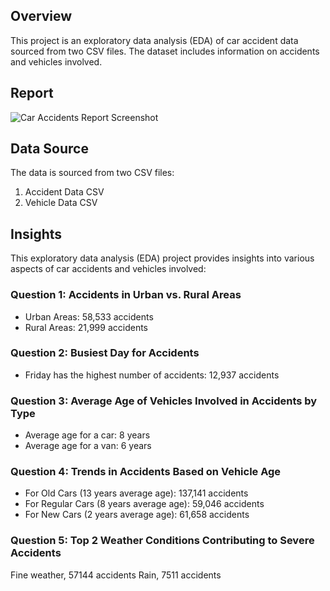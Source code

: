 ## Overview
This project is an exploratory data analysis (EDA) of car accident data sourced from two CSV files. The dataset includes information on accidents and vehicles involved.

##  Report
![Car Accidents Report Screenshot](https://github.com/Khalid-Analyst/SQL-projects/assets/145170346/223278dd-0241-4877-8f08-9bcf00b712f0)


## Data Source
The data is sourced from two CSV files:
1. Accident Data CSV
2. Vehicle Data CSV

## Insights
This exploratory data analysis (EDA) project provides insights into various aspects of car accidents and vehicles involved:

### Question 1: Accidents in Urban vs. Rural Areas
- Urban Areas: 58,533 accidents
- Rural Areas: 21,999 accidents

### Question 2: Busiest Day for Accidents
- Friday has the highest number of accidents: 12,937 accidents

### Question 3: Average Age of Vehicles Involved in Accidents by Type
- Average age for a car: 8 years
- Average age for a van: 6 years

### Question 4: Trends in Accidents Based on Vehicle Age
- For Old Cars (13 years average age): 137,141 accidents
- For Regular Cars (8 years average age): 59,046 accidents
- For New Cars (2 years average age): 61,658 accidents

### Question 5: Top 2 Weather Conditions Contributing to Severe Accidents
Fine weather, 57144 accidents
 Rain,  7511 accidents
